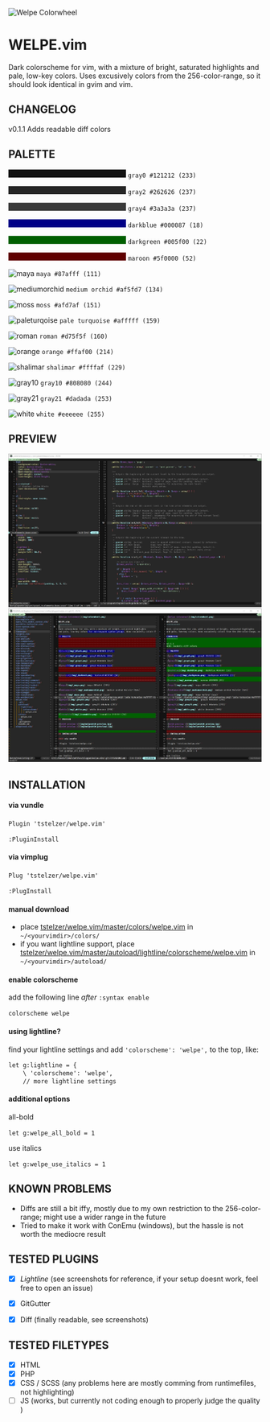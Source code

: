 ![Welpe Colorwheel](img/colorwheel.png)

WELPE.vim 
===========

Dark colorscheme for vim, with a mixture of bright, saturated highlights
and pale, low-key colors. Uses excusively colors from the 256-color-range, so it should look identical in gvim and vim.

CHANGELOG
---------

v0.1.1
Adds readable diff colors

## PALETTE

![gray0](img/_gray0.png) `gray0 #121212 (233)`

![gray2](img/_gray2.png) `gray2 #262626 (237)`

![gray4](img/_gray4.png) `gray4 #3a3a3a (237)`

![darkblue](img/_darkblue.png) `darkblue #000087 (18)`

![darkgreen](img/_darkgreen.png) `darkgreen #005f00 (22)`

![maroon](img/_maroon.png) `maroon #5f0000 (52)`

![maya](img/_maya.png) `maya #87afff (111)`

![mediumorchid](img/_mediumorchid.png) `medium orchid #af5fd7 (134)`

![moss](img/_moss.png) `moss #afd7af (151)`

![paleturqoise](img/_paleturquoise.png) `pale turquoise #afffff (159)`

![roman](img/_roman.png) `roman #d75f5f (160)`

![orange](img/_orange.png) `orange #ffaf00 (214)`

![shalimar](img/_shalimar.png) `shalimar #ffffaf (229)`

![gray10](img/_gray10.png) `gray10 #808080 (244)`

![gray21](img/_gray21.png) `gray21 #dadada (253)`

![white](img/_white.png) `white #eeeeee (255)`

## PREVIEW

![GVIM preview 1](img/gvim-welpe-preview-1.jpg)
![GVIM preview 2](img/gvim-welpe-preview-2.jpg)

## INSTALLATION

#### via vundle

`Plugin 'tstelzer/welpe.vim'`

`:PluginInstall`

#### via vimplug

`Plug 'tstelzer/welpe.vim'`

`:PlugInstall`

#### manual download

- place [tstelzer/welpe.vim/master/colors/welpe.vim](https://raw.githubusercontent.com/tstelzer/welpe.vim/master/colors/welpe.vim) in `~/<yourvimdir>/colors/`
- if you want lightline support, place [tstelzer/welpe.vim/master/autoload/lightline/colorscheme/welpe.vim](https://raw.githubusercontent.com/tstelzer/welpe.vim/master/autoload/lightline/colorscheme/welpe.vim) in `~/<yourvimdir>/autoload/`

#### enable colorscheme

add the following line *after* `:syntax enable`

`colorscheme welpe`

#### using lightline?

find your lightline settings and add `'colorscheme': 'welpe',` to the top, like:

```
let g:lightline = {
    \ 'colorscheme': 'welpe',
    // more lightline settings
```

#### additional options

all-bold

`let g:welpe_all_bold = 1`

use italics

`let g:welpe_use_italics = 1`

## KNOWN PROBLEMS

- Diffs are still a bit iffy, mostly due to my own restriction to the 256-color-range; 
might use a wider range in the future
- Tried to make it work with ConEmu (windows), but the hassle is not worth the mediocre result

## TESTED PLUGINS

- [x] *Lightline* (see screenshots for reference, if your setup doesnt work, feel free to open an issue)

- [x] GitGutter

- [x] Diff (finally readable, see screenshots)

## TESTED FILETYPES

- [x] HTML
- [x] PHP
- [x] CSS / SCSS (any problems here are mostly comming from runtimefiles, not highlighting)
- [ ] JS (works, but currently not coding enough to properly judge the quality )
